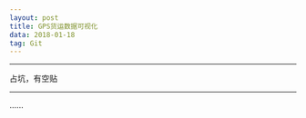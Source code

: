 ```yaml
---
layout: post
title: GPS货运数据可视化
data: 2018-01-18
tag: Git
---
```


------

占坑，有空贴

-----






















......